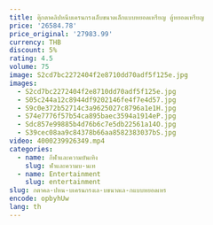 ```yaml
---
title: ตุ๊กตาคลิปหนีบเครนกรงเล็บขนาดเล็กแบบหยอดเหรียญ ตู้หยอดเหรียญ
price: '26584.78'
price_original: '27983.99'
currency: THB
discount: 5%
rating: 4.5
volume: 75
image: S2cd7bc2272404f2e8710dd70adf5f125e.jpg
images:
  - S2cd7bc2272404f2e8710dd70adf5f125e.jpg
  - S05c244a12c8944df9202146fe4f7e4d57.jpg
  - S9c0e372b52714c3a9625027c8796a1e1H.jpg
  - S74e7776f57b54ca895baec3594a1914eP.jpg
  - Sdc857e99885b4d76b6c7e5db22561a14O.jpg
  - S39cec08aa9c84378b66aa8582383037bS.jpg
video: 4000239926349.mp4
categories:
  - name: กีฬาและความบันเทิง
    slug: ฬาและความบ-นเท
  - name: Entertainment
    slug: entertainment
slug: กตาคล-ปหน-บเครนกรงเล-บขนาดเล-กแบบหยอดเหร
encode: opbyhUw
lang: th
---
```

  